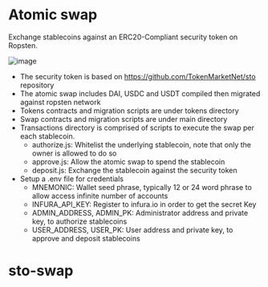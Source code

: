 # Atomic swap

Exchange stablecoins against an ERC20-Compliant security token on Ropsten.

![image](https://drive.google.com/uc?export=view&id=1-Ol6aymdkOOXusMiCzTODdd-h_hXVKci)

  - The security token is based on https://github.com/TokenMarketNet/sto repository
  - The atomic swap includes DAI, USDC and USDT compiled then migrated against ropsten network
  - Tokens contracts and migration scripts are under tokens directory
  - Swap contracts and migration scripts are under main directory
  - Transactions directory is comprised of scripts to execute the swap per each stablecoin.
    - authorize.js: Whitelist the underlying stablecoin, note that only the owner is allowed to do so
    - approve.js: Allow the atomic swap to spend the stablecoin
    - deposit.js: Exchange the stablecoin against the security token
  - Setup a .env file for credentials
    - MNEMONIC: Wallet seed phrase, typically 12 or 24 word phrase to allow access infinite number of accounts
    - INFURA_API_KEY:  Register to infura.io in order to get the secret Key
    - ADMIN_ADDRESS, ADMIN_PK: Administrator address and private key, to authorize stablecoins
    - USER_ADDRESS, USER_PK: User address and private key, to approve and deposit stablecoins
# sto-swap

